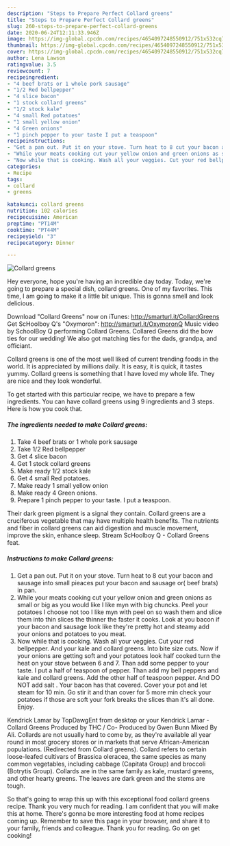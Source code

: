 ```yaml
---
description: "Steps to Prepare Perfect Collard greens"
title: "Steps to Prepare Perfect Collard greens"
slug: 260-steps-to-prepare-perfect-collard-greens
date: 2020-06-24T12:11:33.946Z
image: https://img-global.cpcdn.com/recipes/4654097248550912/751x532cq70/collard-greens-recipe-main-photo.jpg
thumbnail: https://img-global.cpcdn.com/recipes/4654097248550912/751x532cq70/collard-greens-recipe-main-photo.jpg
cover: https://img-global.cpcdn.com/recipes/4654097248550912/751x532cq70/collard-greens-recipe-main-photo.jpg
author: Lena Lawson
ratingvalue: 3.5
reviewcount: 7
recipeingredient:
- "4 beef brats or 1 whole pork sausage"
- "1/2 Red bellpepper"
- "4 slice bacon"
- "1 stock collard greens"
- "1/2 stock kale"
- "4 small Red potatoes"
- "1 small yellow onion"
- "4 Green onions"
- "1 pinch pepper to your taste I put a teaspoon"
recipeinstructions:
- "Get a pan out. Put it on your stove. Turn heat to 8 cut your bacon and sausage into small pieaces put your bacon and sausage or( beef brats) in pan."
- "While your meats cooking cut your yellow onion and green onions as small or big as you would like I like myn with big chuncks. Peel your potatoes I choose not too I like myn with peel on so wash them and slice them into thin slices the thinner the faster it cooks. Look at you bacon if your bacon and sausage look like they&#39;re pretty hot and steamy add your onions and potatoes to you meat."
- "Now while that is cooking. Wash all your veggies. Cut your red bellpepper. And your kale and collard greens. Into bite size cuts. Now if your onions are getting soft and your potatoes look half cooked turn the heat on your stove between 6 and 7. Than add some pepper to your taste. I put a half of teaspoon of pepper. Than add my bell peppers and kale and collard greens. Add the other half of teaspoon pepper. And DO NOT add salt . Your bacon has that covered. Cover your pot and let steam for 10 min. Go stir it and than cover for 5 more min check your potatoes if those are soft your fork breaks the slices  than it&#39;s all done. Enjoy."
categories:
- Recipe
tags:
- collard
- greens

katakunci: collard greens 
nutrition: 102 calories
recipecuisine: American
preptime: "PT14M"
cooktime: "PT44M"
recipeyield: "3"
recipecategory: Dinner

---
```



![Collard greens](https://img-global.cpcdn.com/recipes/4654097248550912/751x532cq70/collard-greens-recipe-main-photo.jpg)

Hey everyone, hope you're having an incredible day today. Today, we're going to prepare a special dish, collard greens. One of my favorites. This time, I am going to make it a little bit unique. This is gonna smell and look delicious.

Download &#34;Collard Greens&#34; now on iTunes: http://smarturl.it/CollardGreens Get ScHoolboy Q&#39;s &#34;Oxymoron&#34;: http://smarturl.it/OxymoronQ Music video by SchoolBoy Q performing Collard Greens. Collared Greens did the bow ties for our wedding! We also got matching ties for the dads, grandpa, and officiant.

Collard greens is one of the most well liked of current trending foods in the world. It is appreciated by millions daily. It is easy, it is quick, it tastes yummy. Collard greens is something that I have loved my whole life. They are nice and they look wonderful.


To get started with this particular recipe, we have to prepare a few ingredients. You can have collard greens using 9 ingredients and 3 steps. Here is how you cook that.

<!--inarticleads1-->

##### The ingredients needed to make Collard greens:

1. Take 4 beef brats or 1 whole pork sausage
1. Take 1/2 Red bellpepper
1. Get 4 slice bacon
1. Get 1 stock collard greens
1. Make ready 1/2 stock kale
1. Get 4 small Red potatoes.
1. Make ready 1 small yellow onion
1. Make ready 4 Green onions.
1. Prepare 1 pinch pepper to your taste. I put a teaspoon.


Their dark green pigment is a signal they contain. Collard greens are a cruciferous vegetable that may have multiple health benefits. The nutrients and fiber in collard greens can aid digestion and muscle movement, improve the skin, enhance sleep. Stream ScHoolboy Q - Collard Greens feat. 

<!--inarticleads2-->

##### Instructions to make Collard greens:

1. Get a pan out. Put it on your stove. Turn heat to 8 cut your bacon and sausage into small pieaces put your bacon and sausage or( beef brats) in pan.
1. While your meats cooking cut your yellow onion and green onions as small or big as you would like I like myn with big chuncks. Peel your potatoes I choose not too I like myn with peel on so wash them and slice them into thin slices the thinner the faster it cooks. Look at you bacon if your bacon and sausage look like they&#39;re pretty hot and steamy add your onions and potatoes to you meat.
1. Now while that is cooking. Wash all your veggies. Cut your red bellpepper. And your kale and collard greens. Into bite size cuts. Now if your onions are getting soft and your potatoes look half cooked turn the heat on your stove between 6 and 7. Than add some pepper to your taste. I put a half of teaspoon of pepper. Than add my bell peppers and kale and collard greens. Add the other half of teaspoon pepper. And DO NOT add salt . Your bacon has that covered. Cover your pot and let steam for 10 min. Go stir it and than cover for 5 more min check your potatoes if those are soft your fork breaks the slices  than it&#39;s all done. Enjoy.


Kendrick Lamar by TopDawgEnt from desktop or your Kendrick Lamar - Collard Greens Produced by THC / Co- Produced by Gwen Bunn Mixed By Ali. Collards are not usually hard to come by, as they&#39;re available all year round in most grocery stores or in markets that serve African-American populations. (Redirected from Collard greens). Collard refers to certain loose-leafed cultivars of Brassica oleracea, the same species as many common vegetables, including cabbage (Capitata Group) and broccoli (Botrytis Group). Collards are in the same family as kale, mustard greens, and other hearty greens. The leaves are dark green and the stems are tough. 

So that's going to wrap this up with this exceptional food collard greens recipe. Thank you very much for reading. I am confident that you will make this at home. There's gonna be more interesting food at home recipes coming up. Remember to save this page in your browser, and share it to your family, friends and colleague. Thank you for reading. Go on get cooking!

